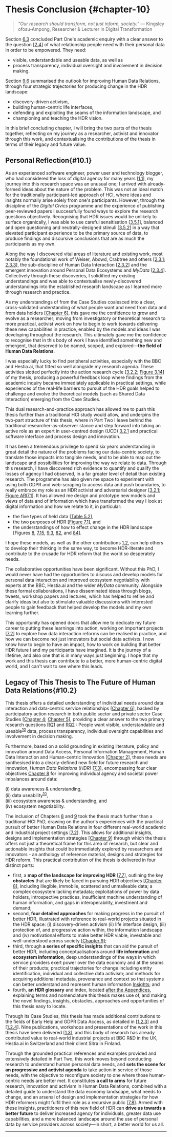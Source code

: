 Thesis Conclusion {#chapter-10}
=================

> _"Our research should transform, not just inform, society."_ — Kingsley ofosu-Ampong, Researcher & Lecturer in Digital Transformation

Section [6.3](#6.3) concluded Part One's academic enquiry with a clear answer to the question [[2.4](#RQ)] of what relationship people need with their personal data in order to be empowered. They need:

  - visible, understandable and useable data, as well as
  - process transparency, individual oversight and involvement in decision making.

Section [9.6](#9.6) summarised the outlook for improving Human Data Relations, through four strategic trajectories for producing change in the HDR landscape:

  - discovery-driven activism,
  - building human-centric life interfaces,
  - defending and exploiting the seams of the information landscape, and
  - championing and teaching the HDR vision.

In this brief concluding chapter, I will bring the two parts of the thesis together, reflecting on my journey as a researcher, activist and innovator through this work, and contextualising the contributions of the thesis in terms of their legacy and future value.

Personal Reflection{#10.1}
-------------------

As an experienced software engineer, power user and technology blogger, who had considered the loss of digital agency for many years [[1.1](#1.1)], my journey into this research space was an unusual one; I arrived with already-formed ideas about the nature of the problem. This was not an ideal match for the traditionally participant-led approach of HCI, where ideas and insights normally arise solely from one's participants. However, through the discipline of the _Digital Civics_ programme and the experience of publishing peer-reviewed papers I successfully found ways to explore the research questions objectively. Recognising that HDR issues would be unlikely to surface organically, I was able to use careful sensitisation [[3.5.1](#3.5.1)], balanced and open questioning and neutrally-designed stimuli [[3.5.2](#3.5.2)] in a way that elevated participant experience to be the primary source of data, to produce findings and discursive conclusions that are as much the participants as my own.

Along the way I discovered vital areas of literature and existing work, most notably the foundational work of Weiser, Abowd, Crabtree and others [[2.3.1](#2.3.1); [2.3.3](#2.3.3)], the sub-discipline of Human Data Interaction [[2.3.2](#2.3.2)] and the emergent innovation around Personal Data Ecosystems and _MyData_ [[2.3.4](#2.3.4)]. Collectively through these discoveries, I solidified my existing understandings and was able to contextualise newly-discovered understandings into the established research landscape as I learned more through research and practice.

As my understandings of from the Case Studies coalesced into a clear, cross-validated understanding of what people want and need from data and from data holders [[Chapter 6](#chapter-6)], this gave me the confidence to grow and evolve as a researcher; moving from investigatory or theoretical research to more practical, activist work on how to begin to work towards delivering these new capabilities in practice, enabled by the models and ideas I was developing throughout the research. This ultimately gave me the confidence to recognise that in this body of work I have identified something new and emergent, that deserved to be named, scoped, and explored—**the field of Human Data Relations**.

I was especially lucky to find peripheral activities, especially with the BBC and Hestia.ai, that fitted so well alongside my research agenda. These activities slotted perfectly into the action research cycle [[3.2.2](#3.2.2); [Figure 3.14](#figure-3.14)] of my thesis, producing a powerful feedback loop where findings from the academic inquiry became immediately applicable in practical settings, while experiences of the real-life barriers to pursuit of the HDR goals helped to challenge and evolve the theoretical models (such as Shared Data Interaction) emerging from the Case Studies.

This dual research-and-practice approach has allowed me to push this thesis further than a traditional HCI study would allow, and underpins the two-part structure of this thesis, where in Part Two I leave behind the traditional researcher-as-observer stance and step forward into taking an active role as an expert in user-centred design (UCD) [3.2.1](#3.2.1) and practical software interface and process design and innovation.

It has been a tremendous privilege to spend six years understanding in great detail the nature of the problems facing our data-centric society, to translate those impacts into tangible needs, and to be able to map out the landscape and possibilities for improving the way we relate to data. Through this research, I have discovered rich evidence to quantify and qualify the losses of agency I had observed, in a far greater level of detail than existing research. The programme has also given me space to experiment with using both GDPR and web-scraping to access data and push boundaries, to really embrace my role as an HDR activist and adversarial designer [[3.2.1](#3.2.1); [Figure ARI7.1](#figure-ari7.1)]. It has allowed me design and prototype new models and views of data and of information which have transformed the way I look at digital information and how we relate to it, in particular:

  - the five types of held data [[Table 5.2](#table-5.2)],
  - the two purposes of HDR [[Figure 7.1](#figure-7.1)], and
  - the understandings of how to effect change in the HDR landscape [Figures [8](#8), [7.15](#figure-7.15), [9.3](#figure-9.3), [82](#figure-9.19), and [84](#figure-9.21)].

I hope these models, as well as the other contributions [1.2](#1.2), can help others to develop their thinking in the same way, to become HDR-literate and contribute to the crusade for HDR reform that the world so desperately needs.

The collaborative opportunities have been significant. Without this PhD, I would never have had the opportunities to discuss and develop models for personal data interaction and improved ecosystem negotiability with experts at the BBC, Hestia.ai and the wider _MyData_ community. Alongside these formal collaborations, I have disseminated ideas through blogs, tweets, workshop papers and lectures, which has helped to refine and clarify ideas but also to stimulate valuable discussions with interested people to gain feedback that helped develop the models and my own learning further.

This opportunity has opened doors that allow me to dedicate my future career to putting these learnings into action, working on important projects [[7.2](#7.2)] to explore how data interaction reforms can be realised in practice, and how we can become not just innovators but social data activists. I now know how to begin to have an impact, how to work on building that better HDR future I and my participants have imagined. It is the journey of a lifetime, and also one that is in many ways just beginning. I hope that my work and this thesis can contribute to a better, more human-centric digital world, and I can't wait to see where this leads.

Legacy of This Thesis to The Future of Human Data Relations{#10.2}
-----------------------------------------------------------

This thesis offers a detailed understanding of individual needs around data interaction and data-centric service relationships [[Chapter 6](#chapter-6)], backed by participatory action research in both public sector and private sector Case Studies [[Chapter 4](#chapter-4); [Chapter 5](#chapter-5)], providing a clear answer to the two primary research questions [RQ1](#RQ1) and [RQ2](#RQ2) : People want visible, understandable and useable<sup>[10](#fn10)</sup> data, process transparency, individual oversight capabilities and involvement in decision making.

Furthermore, based on a solid grounding in existing literature, policy and innovation around Data Access, Personal Information Management, Human Data Interaction and Human-centric Innovation [[Chapter 2](#chapter-2)], these needs are synthesised into a clearly-defined new field for future research and innovation, _Human Data Relations (HDR)_ [[7.3](#7.3)], encompassing four clear objectives [Chapter 8](#chapter-8) for improving individual agency and societal power imbalances around data:

  (i) data awareness & understanding, <br/>
  (ii) data useability<sup>[10](#fn10)</sup>, <br/>
  (iii) ecosystem awareness & understanding, and <br/>
  (iv) ecosystem negotiability.

The inclusion of Chapters [8](#chapter-8) and [9](#chapter-9) took the thesis  much further than a traditional HCI PhD, drawing on the author's experiences with the practical pursuit of better Human Data Relations in four different real-world academic and industrial project settings [[7.2](#7.2)]. This allows for additional insights, designs and implementation strategies [[Chapter 9](#chapter-9)] through which the thesis offers not just a theoretical frame for this area of research, but clear and actionable insights that could be immediately explored by researchers and innovators - an anthology of reference material, designs and strategies for HDR reform. This practical contribution of the thesis is delivered in four distinct parts:

- first, a **map of the landscape for improving HDR** [[7.7](#7.7)], outlining the key **obstacles** that are likely be faced in pursuing HDR objectives [[Chapter 8](#chapter-8)], including illegible, immobile, scattered and unmalleable data; a complex ecosystem lacking metadata; exploitations of power by data holders, introspective practices, insufficient machine understanding of human information, and gaps in interoperability, investment and demand;
- second, **four detailed approaches** for making progress in the pursuit of better HDR, illustrated with reference to real-world projects situated in the HDR space: (i) discovery-driven activism (ii) life interface design, (iii) protection of, and progressive action within, the information landscape and (iv) motivational efforts to make better HDR viable, investable and well-understood across society [[Chapter 9](#chapter-9)];
- third, through **a series of specific insights** that can aid the pursuit of better HDR, including conceptualisations around **life information** and **ecosystem information**, deep understandings of the ways in which service providers exert power over the data economy and at the seams of their products; practical trajectories for change including entity identification, individual and collective data activism; and methods for acquiring additional metadata, provenance and context so that systems can better understand and represent human information [Insights](#inset-boxes); and
- fourth, **an HDR glossary** and index, located [after the Appendices](#hdr-glossary), explaining terms and nomenclature this thesis makes use of, and making the novel findings, insights, obstacles, approaches and opportunities of this thesis easy to locate.

Through its Case Studies, this thesis has made additional contributions to the fields of Early Help and GDPR Data Access, as detailed in [[1.2.3](#1.2.3)] and [[1.2.4](#1.2.4)]. Nine publications, workshops and presentations of the work in this thesis have been delivered [[1.3](#1.3)], and this body of research has already contributed value to real-world industrial projects at BBC R&D in the UK, Hestia.ai in Switzerland and their client Sitra in Finland.

Through the grounded practical references and examples provided and extensively detailed in Part Two, this work moves beyond conducting research to understand human personal data needs, and **sets the scene for an progressive and activist agenda** to take action in service of those needs, with the objective to reconfigure society to one where those human-centric needs are better met. It constitutes **a call to arms** for future research, innovation and activism in Human Data Relations, combined with a detailed guide to understand the data economy landscape, what needs to change, and an arsenal of design and implementation strategies for how HDR reformers might fulfil their role as a recursive public [[7.8](#7.8)]. Armed with these insights, practitioners of this new field of HDR can **drive us towards a better future** to deliver increased agency for individuals, greater data use capabilities, and a more balanced landscape around the use of personal data by service providers across society—in short, a better world for us all.

---
